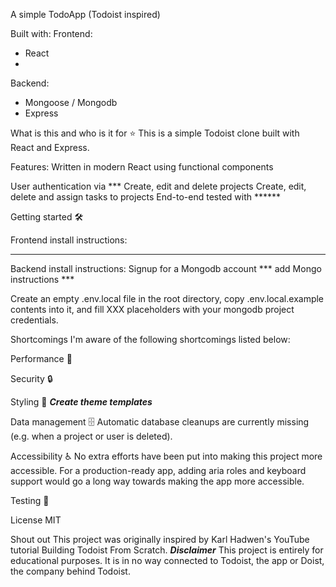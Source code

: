 A simple TodoApp (Todoist inspired)

Built with:
Frontend:
- React
- 
Backend:
- Mongoose / Mongodb
- Express



What is this and who is it for ⭐
This is a simple Todoist clone built with React and Express.



Features:
Written in modern React using functional components

User authentication via ***
Create, edit and delete projects
Create, edit, delete and assign tasks to projects
End-to-end tested with ******


Getting started 🛠

Frontend install instructions:
***


Backend install instructions:
Signup for a Mongodb account *** add Mongo instructions ***

Create an empty .env.local file in the root directory, copy .env.local.example contents into it, and fill XXX placeholders with your mongodb project credentials.

Shortcomings
I'm aware of the following shortcomings listed below:

Performance 🚀


Security 🔒


Styling 🎨
***Create theme templates***

Data management 🗄
Automatic database cleanups are currently missing (e.g. when a project or user is deleted).

Accessibility ♿
No extra efforts have been put into making this project more accessible. For a production-ready app, adding aria roles and keyboard support would go a long way towards making the app more accessible.

Testing 🧪


License
MIT

Shout out
This project was originally inspired by Karl Hadwen's YouTube tutorial Building Todoist From Scratch.
***Disclaimer***
This project is entirely for educational purposes. It is in no way connected to Todoist, the app or Doist, the company behind Todoist. 